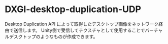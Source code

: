 # DXGI-desktop-duplication-UDP
Desktop Duplication API によって取得したデスクトップ画像をネットワーク経由で送信します。
Unity側で受信してテクスチャとして使用することでバーチャルデスクトップのようなものが作成できます。
